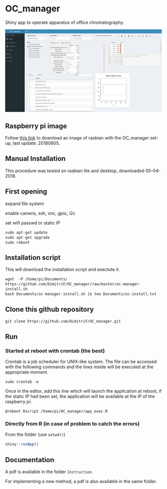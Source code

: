 OC_manager
===========

Shiny app to operate apparatus of office chromatography.

![OC_manager screenshot](OC_manager.png)

## Raspberry pi image

Follow [this link](https://jlubox.uni-giessen.de/getlink/fiLFUwBzvcCbUtiws9tct3df/RPI_OC_20180605.img.gz) to download an image of rasbian with the OC_manager set-up, last update: 20180605.

## Manual Installation

This procedure was tested on rasbian lite and desktop, downloaded 05-04-2018.

## First opening

expand file system

enable camera, ssh, vnc, gpio, i2c

set wifi passwd or static IP

```
sudo apt-get update
sudo apt-get upgrade
sudo reboot
```

## Installation script

This will download the installation script and exectute it.

```
wget  -P /home/pi/Documents/ https://github.com/DimitriF/OC_manager/raw/master/oc-manager-install.sh
bash Documents/oc-manager-install.sh |& tee Documents/oc-install.txt
```


## Clone this github repository

```
git clone https://github.com/DimitriF/OC_manager.git
```

## Run

### Started at reboot with crontab (the best)

Crontab is a job scheduler for UNIX-like system. The file can be accessed with the following commands and the lines inside will be executed at the appropriate moment.

```
sudo crontab -e
```

Once in the editor, add this line which will launch the application at reboot, if the static IP had been set, the application will be available at the IP of the raspberry pi:

```
@reboot Rscript /home/pi/OC_manager/app_exec.R
```

### Directly from R (in case of problem to catch the errors)

From the folder (use `setwd()`) 

```r
shiny::runApp()
```

## Documentation

A pdf is available in the folder ```Instruction```.

For implementing a new method, a pdf is also available in the same folder.


